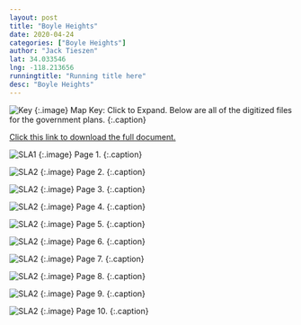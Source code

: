 ```yaml
---
layout: post
title: "Boyle Heights"
date: 2020-04-24
categories: ["Boyle Heights"]
author: "Jack Tieszen"
lat: 34.033546
lng: -118.213656
runningtitle: "Running title here"
desc: "Boyle Heights"
---
```


![Key](images/Boyle_Heights_Key.jpeg)
   {:.image}
Map Key: Click to Expand.
Below are all of the digitized files for the government plans.
   {:.caption}   

[Click this link to download the full document.](https://github.com/visualizela/flaneur/raw/master/images/Boyle_Heights.pdf)

![SLA1](images/BHPlan/Boyle_Heights_Page_01.jpeg)
   {:.image}
Page 1.
   {:.caption}

![SLA2](images//BHPlan/Boyle_Heights_Page_02.jpeg)
   {:.image}
 Page 2.
   {:.caption}

![SLA2](images//BHPlan/Boyle_Heights_Page_03.jpeg)
   {:.image}
 Page 3.
   {:.caption}

![SLA2](images//BHPlan/Boyle_Heights_Page_04.jpeg)
   {:.image}
 Page 4.
   {:.caption}

![SLA2](images//BHPlan/Boyle_Heights_Page_05.jpeg)
   {:.image}
 Page 5.
   {:.caption}

![SLA2](images//BHPlan/Boyle_Heights_Page_06.jpeg)
   {:.image}
 Page 6.
   {:.caption}

![SLA2](images//BHPlan/Boyle_Heights_Page_07.jpeg)
   {:.image}
 Page 7.
   {:.caption}
   
![SLA2](images//BHPlan/Boyle_Heights_Page_08.jpeg)
   {:.image}
 Page 8.
   {:.caption}

![SLA2](images//BHPlan/Boyle_Heights_Page_09.jpeg)
   {:.image}
 Page 9.
   {:.caption}

![SLA2](images//BHPlan/Boyle_Heights_Page_10.jpeg)
   {:.image}
 Page 10.
   {:.caption}
